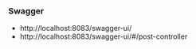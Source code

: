 


### Swagger 
* http://localhost:8083/swagger-ui/
* http://localhost:8083/swagger-ui/#/post-controller
 
